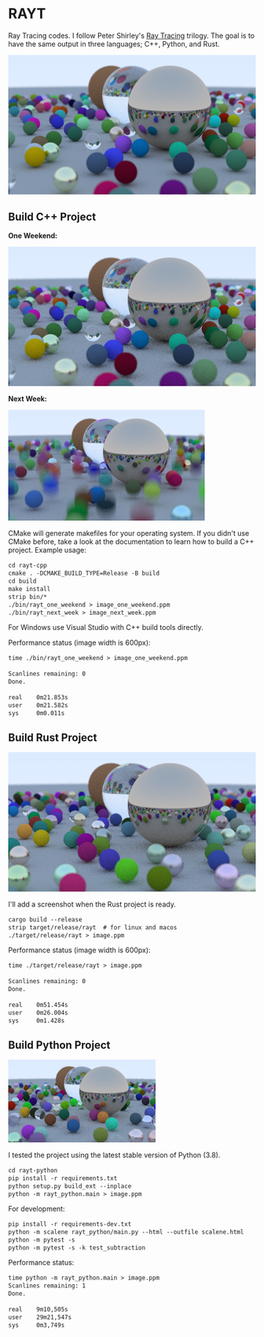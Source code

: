 # RAYT

Ray Tracing codes. I follow Peter Shirley's [Ray Tracing](https://raytracing.github.io/) trilogy. The goal is to have the same output in three languages; C++, Python, and Rust.

![](assets/image.png)

## Build C++ Project

**One Weekend:**

![](assets/rayt_cpp_one_weekend.png)

**Next Week:**

![](assets/rayt_cpp_next_week.png)

CMake will generate makefiles for your operating system. If you didn't use CMake before, take a look at the documentation to learn how to build a C++ project. Example usage:

```
cd rayt-cpp
cmake . -DCMAKE_BUILD_TYPE=Release -B build
cd build
make install
strip bin/*
./bin/rayt_one_weekend > image_one_weekend.ppm
./bin/rayt_next_week > image_next_week.ppm
```

For Windows use Visual Studio with C++ build tools directly.

Performance status (image width is 600px):

```
time ./bin/rayt_one_weekend > image_one_weekend.ppm

Scanlines remaining: 0
Done.

real    0m21.853s
user    0m21.582s
sys     0m0.011s
```

## Build Rust Project

![](assets/rayt-rust.png)

I'll add a screenshot when the Rust project is ready.

```
cargo build --release
strip target/release/rayt  # for linux and macos
./target/release/rayt > image.ppm
```

Performance status (image width is 600px):

```
time ./target/release/rayt > image.ppm

Scanlines remaining: 0
Done.

real    0m51.454s
user    0m26.004s
sys     0m1.428s
```

## Build Python Project

![](assets/rayt-python.png)

I tested the project using the latest stable version of Python (3.8).

```
cd rayt-python
pip install -r requirements.txt
python setup.py build_ext --inplace
python -m rayt_python.main > image.ppm
```

For development:
```
pip install -r requirements-dev.txt
python -m scalene rayt_python/main.py --html --outfile scalene.html
python -m pytest -s
python -m pytest -s -k test_subtraction
```

Performance status:
```
time python -m rayt_python.main > image.ppm
Scanlines remaining: 1
Done.

real    9m10,505s
user    29m21,547s
sys     0m3,749s
```
